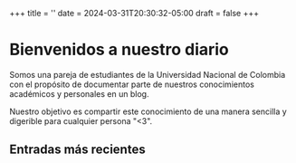+++
title = ''
date = 2024-03-31T20:30:32-05:00
draft = false
+++

# Bienvenidos a nuestro diario

Somos una pareja de estudiantes de la Universidad Nacional de Colombia
con el propósito de documentar parte de nuestros conocimientos
académicos y personales en un blog.

Nuestro objetivo es compartir este conocimiento de una manera sencilla
y digerible para cualquier persona "<3".

## Entradas más recientes
